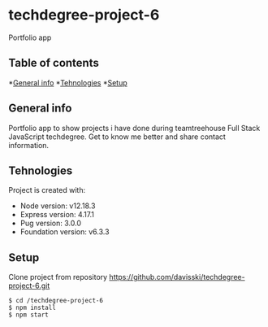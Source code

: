# techdegree-project-6
Portfolio app 
## Table of contents
*[General info](#general-info)
*[Tehnologies](#tehnologies)
*[Setup](#setup)
## General info
Portfolio app to show projects i have done during teamtreehouse Full Stack JavaScript techdegree. Get to know me better and share contact information.
## Tehnologies
Project is created with:
* Node version: v12.18.3
* Express version: 4.17.1
* Pug version: 3.0.0
* Foundation version: v6.3.3
## Setup
Clone project from repository https://github.com/davisski/techdegree-project-6.git

```
$ cd /techdegree-project-6
$ npm install
$ npm start

```